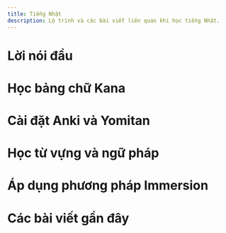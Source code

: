 ```yaml
---
title: Tiếng Nhật
description: Lộ trình và các bài viết liên quan khi học tiếng Nhật.
---
```

# Lời nói đầu

# Học bảng chữ Kana

# Cài đặt Anki và Yomitan

# Học từ vựng và ngữ pháp

# Áp dụng phương pháp Immersion

# Các bài viết gần đây

